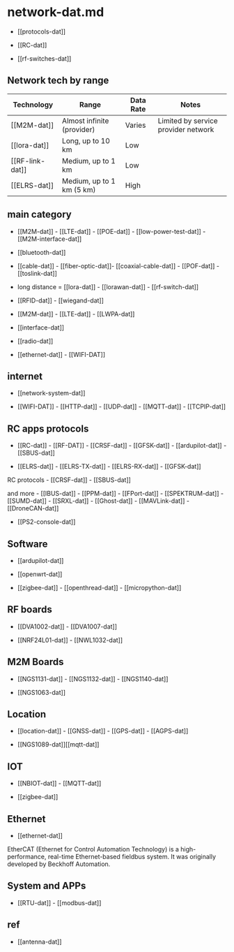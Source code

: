 # network-dat.md

- [[protocols-dat]]

- [[RC-dat]]

- [[rf-switches-dat]]



## Network tech by range 

| Technology      | Range                        | Data Rate        | Notes                                      |
|-----------------|-----------------------------|------------------|---------------------------------------------|
| [[M2M-dat]]     | Almost infinite (provider)  | Varies           | Limited by service provider network         |
| [[lora-dat]]    | Long, up to 10 km           | Low              |                                            |
| [[RF-link-dat]] | Medium, up to 1 km          | Low              |                                            |
| [[ELRS-dat]]    | Medium, up to 1 km (5 km)   | High             |                                            |



## main category

- [[M2M-dat]] - [[LTE-dat]] - [[POE-dat]] - [[low-power-test-dat]] - [[M2M-interface-dat]]

- [[bluetooth-dat]]


- [[cable-dat]] - [[fiber-optic-dat]]- [[coaxial-cable-dat]] - [[POF-dat]] - [[toslink-dat]]

- long distance = [[lora-dat]] - [[lorawan-dat]] - [[rf-switch-dat]]

- [[RFID-dat]] - [[wiegand-dat]]

- [[M2M-dat]] - [[LTE-dat]] - [[LWPA-dat]]

- [[interface-dat]]

- [[radio-dat]]

- [[ethernet-dat]] - [[WIFI-DAT]]

## internet 

- [[network-system-dat]]

- [[WIFI-DAT]] - [[HTTP-dat]] - [[UDP-dat]] - [[MQTT-dat]] - [[TCPIP-dat]]


## RC apps protocols 

- [[RC-dat]] - [[RF-DAT]] - [[CRSF-dat]] - [[GFSK-dat]] - [[ardupilot-dat]] - [[SBUS-dat]]

 
- [[ELRS-dat]] - [[ELRS-TX-dat]] - [[ELRS-RX-dat]] - [[GFSK-dat]]

RC protocols - [[CRSF-dat]] - [[SBUS-dat]] 

and more - [[IBUS-dat]] - [[PPM-dat]] - [[FPort-dat]] - [[SPEKTRUM-dat]] - [[SUMD-dat]] - [[SRXL-dat]] - [[Ghost-dat]] - [[MAVLink-dat]] - [[DroneCAN-dat]] 

- [[PS2-console-dat]]



## Software 

- [[ardupilot-dat]]

- [[openwrt-dat]]

- [[zigbee-dat]] - [[openthread-dat]] - [[micropython-dat]]


## RF boards 

- [[DVA1002-dat]] - [[DVA1007-dat]]

- [[NRF24L01-dat]] - [[NWL1032-dat]]


## M2M Boards 

- [[NGS1131-dat]] - [[NGS1132-dat]] - [[NGS1140-dat]]

- [[NGS1063-dat]]


## Location 


- [[location-dat]] - [[GNSS-dat]] - [[GPS-dat]] - [[AGPS-dat]]

- [[NGS1089-dat]][[mqtt-dat]]

## IOT 

- [[NBIOT-dat]] - [[MQTT-dat]]

- [[zigbee-dat]]

## Ethernet 

- [[ethernet-dat]]

EtherCAT (Ethernet for Control Automation Technology) is a high-performance, real-time Ethernet-based fieldbus system. It was originally developed by Beckhoff Automation.

## System and APPs 

- [[RTU-dat]] - [[modbus-dat]]






## ref 

- [[antenna-dat]]